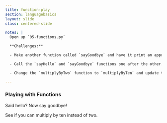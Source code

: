 ```yaml
---
title: function-play
section: languagebasics
layout: slide
class: centered-slide

notes: |
  Open up `05-functions.py`

  **Challenges:**

  - Make another function called `sayGoodbye` and have it print an appropriate message.

  - Call the `sayHello` and `sayGoodbye` functions one after the other.

  - Change the `multiplyByTwo` function to `multiplyByTen` and update the code so it correctly multiplies by 10.

---
```


### Playing with Functions

Said hello? Now say goodbye!

See if you can multiply by ten instead of two.

